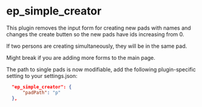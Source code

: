 ep_simple_creator
=================
This plugin removes the input form for creating new pads with names and changes the create butten so the new pads have ids increasing from 0.

If two persons are creating simultaneously, they will be in the same pad.

Might break if you are adding more forms to the main page.

The path to single pads is now modifiable, add the following plugin-specific setting to your settings.json:

```json
  "ep_simple_creator": {
      "padPath": "p"
  },
```

